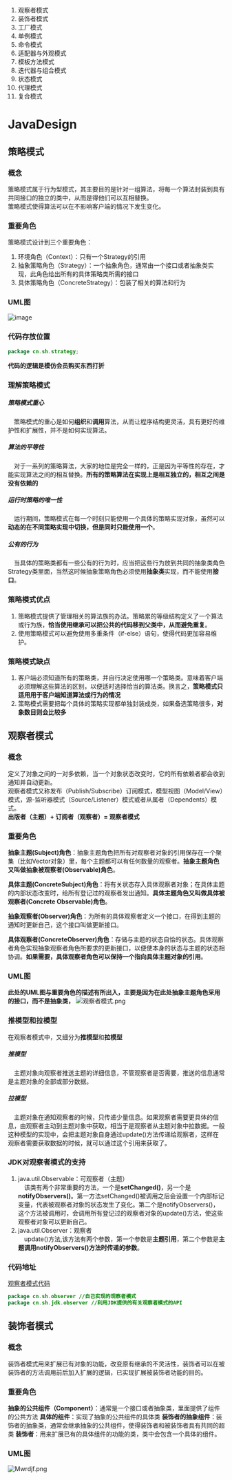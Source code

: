 1. 观察者模式
2. 装饰者模式
3. 工厂模式
4. 单例模式
5. 命令模式
6. 适配器与外观模式
7. 模板方法模式
8. 迭代器与组合模式
9. 状态模式
10. 代理模式
11. 复合模式

# JavaDesign
## 策略模式 
### 概念
策略模式属于行为型模式，其主要目的是针对一组算法，将每一个算法封装到具有共同接口的独立的类中，从而是得他们可以互相替换。<br/>
策略模式使得算法可以在不影响客户端的情况下发生变化。
### 重要角色
策略模式设计到三个重要角色：
1. 环境角色（Context）：只有一个Strategy的引用
2. 抽象策略角色（Strategy）：一个抽象角色，通常由一个接口或者抽象类实现，此角色给出所有的具体策略类所需的接口
3. 具体策略角色（ConcreteStrategy）：包装了相关的算法和行为 

### UML图
![image](https://raw.githubusercontent.com/petterheng/JavaDesign/master/%E7%AD%96%E7%95%A5%E6%A8%A1%E5%BC%8F.png)

### 代码存放位置
```java
package cn.sh.strategy;
```
**代码的逻辑是模仿会员购买东西打折**

### 理解策略模式
##### 策略模式重心
&emsp;策略模式的重心是如何**组织**和**调用**算法，从而让程序结构更灵活，具有更好的维护性和扩展性，并不是如何实现算法。
##### 算法的平等性
&emsp;对于一系列的策略算法，大家的地位是完全一样的，正是因为平等性的存在，才能实现算法之间的相互替换。**所有的策略算法在实现上是相互独立的，相互之间是没有依赖的**
##### 运行时策略的唯一性
&emsp;运行期间，策略模式在每一个时刻只能使用一个具体的策略实现对象，虽然可以**动态的在不同策略实现中切换，但是同时只能使用一个**。
##### 公有的行为
&emsp;当具体的策略类都有一些公有的行为时，应当把这些行为放到共同的抽象类角色Strategy类里面，当然这时候抽象策略角色必须使用**抽象类**实现，而不能使用**接口**。

### 策略模式优点
1. 策略模式提供了管理相关的算法族的办法。策略累的等级结构定义了一个算法或行为族，**恰当使用继承可以把公共的代码移到父类中，从而避免重复**。
2. 使用策略模式可以避免使用多重条件（if-else）语句，使得代码更加容易维护。

### 策略模式缺点
1. 客户端必须知道所有的策略类，并自行决定使用哪一个策略类。意味着客户端必须理解这些算法的区别，以便适时选择恰当的算法类。换言之，**策略模式只适用用于客户端知道算法或行为的情况**
2. 策略模式需要把每个具体的策略实现都单独封装成类，如果备选策略很多，**对象数目则会比较多**


## 观察者模式
### 概念
定义了对象之间的一对多依赖，当一个对象状态改变时，它的所有依赖者都会收到通知并自动更新。<br/>
观察者模式又称发布（Publish/Subscribe）订阅模式，模型视图（Model/View）模式，源-监听器模式（Source/Listener）模式或者从属者（Dependents）模式。<br/>
**出版者（主题）+ 订阅者（观察者）= 观察者模式**

### 重要角色
**抽象主题(Subject)角色**：抽象主题角色把所有对观察者对象的引用保存在一个聚集（比如Vector对象）里，每个主题都可以有任何数量的观察者。**抽象主题角色又叫做抽象被观察者(Observable)角色**。

**具体主题(ConcreteSubject)角色**：将有关状态存入具体观察者对象；在具体主题的内部状态改变时，给所有登记过的观察者发出通知。**具体主题角色又叫做具体被观察者(Concrete Observable)角色**。

**抽象观察者(Observer)角色**：为所有的具体观察者定义一个接口，在得到主题的通知时更新自己，这个接口叫做更新接口。

**具体观察者(ConcreteObserver)角色**：存储与主题的状态自恰的状态。具体观察者角色实现抽象观察者角色所要求的更新接口，以便使本身的状态与主题的状态相协调。**如果需要，具体观察者角色可以保持一个指向具体主题对象的引用**。

### UML图
**此处的UML图与重要角色的描述有所出入，主要是因为在此处抽象主题角色采用的接口，而不是抽象类，**
![观察者模式.png](https://raw.githubusercontent.com/petterheng/JavaDesign/master/%E8%A7%82%E5%AF%9F%E8%80%85%E6%A8%A1%E5%BC%8F.png)

### 推模型和拉模型
在观察者模式中，又细分为**推模型**和**拉模型**<br/>
##### 推模型
&emsp;主题对象向观察者推送主题的详细信息，不管观察者是否需要，推送的信息通常是主题对象的全部或部分数据。
##### 拉模型
&emsp;主题对象在通知观察者的时候，只传递少量信息。如果观察者需要更具体的信息，由观察者主动到主题对象中获取，相当于是观察者从主题对象中拉数据。一般这种模型的实现中，会把主题对象自身通过update()方法传递给观察者，这样在观察者需要获取数据的时候，就可以通过这个引用来获取了。

### JDK对观察者模式的支持
1. java.util.Observable：可观察者（主题）<br/>
&emsp;该类有两个非常重要的方法，一个是**setChanged()**，另一个是**notifyObservers()**。第一方法setChanged()被调用之后会设置一个内部标记变量，代表被观察者对象的状态发生了变化。第二个是notifyObservers()，这个方法被调用时，会调用所有登记过的观察者对象的update()方法，使这些观察者对象可以更新自己。
2. java.util.Observer：观察者<br/>
&emsp;update()方法,该方法有两个参数，第一个参数是**主题引用**，第二个参数是**主题调用notifyObservers()方法时传递的参数**。

### 代码地址
[观察者模式代码](https://github.com/petterheng/JavaDesign.git)
```java
package cn.sh.observer //自己实现的观察者模式
package cn.sh.jdk.observer //利用JDK提供的有关观察者模式的API
```
## 装饰者模式
### 概念
装饰者模式用来扩展已有对象的功能，改变原有继承的不灵活性，装饰者可以在被装饰者的方法调用前后加入扩展的逻辑，已实现扩展被装饰者功能的目的。

### 重要角色
**抽象的公共组件（Component）**：通常是一个接口或者抽象类，里面提供了组件的公共方法
**具体的组件**：实现了抽象的公共组件的具体类
**装饰者的抽象组件**：装饰者的抽象类，通常会继承抽象的公共组件，使得装饰者和被装饰者具有共同的超类
**装饰者**：用来扩展已有的具体组件的功能的类，类中会包含一个具体的组件。

### UML图
![Mwrdjf.png](https://s2.ax1x.com/2019/11/16/Mwrdjf.png)